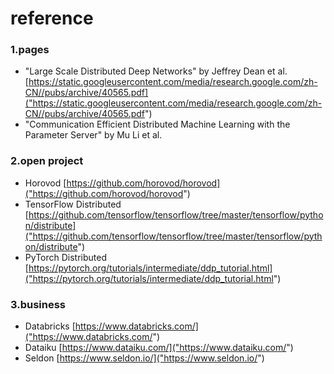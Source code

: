 # reference


### 1.pages

- "Large Scale Distributed Deep Networks" by Jeffrey Dean et al.
[https://static.googleusercontent.com/media/research.google.com/zh-CN//pubs/archive/40565.pdf]("https://static.googleusercontent.com/media/research.google.com/zh-CN//pubs/archive/40565.pdf")
- "Communication Efficient Distributed Machine Learning with the Parameter Server" by Mu Li et al.

### 2.open project

- Horovod
[https://github.com/horovod/horovod]("https://github.com/horovod/horovod")
- TensorFlow Distributed
[https://github.com/tensorflow/tensorflow/tree/master/tensorflow/python/distribute]("https://github.com/tensorflow/tensorflow/tree/master/tensorflow/python/distribute")
- PyTorch Distributed
[https://pytorch.org/tutorials/intermediate/ddp_tutorial.html]("https://pytorch.org/tutorials/intermediate/ddp_tutorial.html")

### 3.business

- Databricks
[https://www.databricks.com/]("https://www.databricks.com/")
- Dataiku
[https://www.dataiku.com/]("https://www.dataiku.com/")
- Seldon
[https://www.seldon.io/]("https://www.seldon.io/")